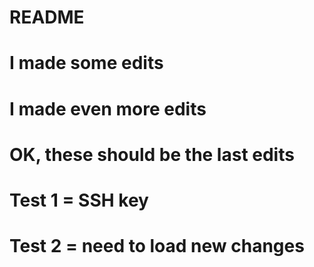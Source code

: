 # README #
# I made some edits #
# I made even more edits #
# OK, these should be the last edits #
# Test 1 = SSH key #
# Test 2 = need to load new changes #